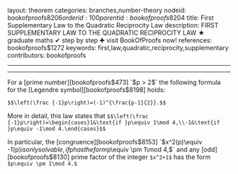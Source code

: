 layout: theorem
categories: branches,number-theory
nodeid: bookofproofs$8206
orderid: 100
parentid: bookofproofs$8204
title: First Supplementary Law to the Quadratic Reciprocity Law
description: FIRST SUPPLEMENTARY LAW TO THE QUADRATIC RECIPROCITY LAW &#9733; graduate maths &#10004; step by step &#10010; visit BookOfProofs now!
references: bookofproofs$1272
keywords: first,law,quadratic,reciprocity,supplementary
contributors: bookofproofs

---


---

For a [prime number][bookofproofs$473] `$p > 2$` the following formula for the [Legendre symbol][bookofproofs$8198] holds:

`$$\left(\frac {-1}p\right)=(-1)^{\frac{p-1}{2}}.$$`

More in detail, this law states that
`$$\left(\frac {-1}p\right)=\begin{cases}1&\text{if }p\equiv 1\mod 4,\\-1&\text{if }p\equiv -1\mod 4.\end{cases}$$`

In particular, the [congruence][bookofproofs$8153] `$x^2(p)\equiv -1(p)$` is only solvable, if `$p$` has the form `$p\equiv \pm 1\mod 4,$` and any [odd][bookofproofs$8130] prime factor of the integer `$x^2+1$` has the form `$p\equiv \pm 1\mod 4.$`
